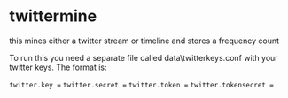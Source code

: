 twittermine
===========

this mines either a  twitter stream or timeline and stores a frequency count

To run this you need a separate file called data\twitterkeys.conf with your twitter keys.  The format is:

  `twitter.key =` 
  `twitter.secret =` 
  `twitter.token =` 
  `twitter.tokensecret =`